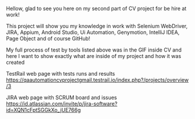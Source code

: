 Hellow, glad to see you here on my second part of CV project for be hire at work!

This project will show you my knowledge in work with Selenium WebDriver, JIRA, Appium, Android Studio, Ui Automation, Genymotion, IntelliJ IDEA, Page Object and of course GitHub!

My full process of test by tools listed above was in the GIF inside CV and here I want to show exactly what are inside of my project and how it was created

TestRail web page with tests runs and results https://qaautomationcvprojectgmail.testrail.io/index.php?/projects/overview/3

JIRA web page with SCRUM board and issues https://id.atlassian.com/invite/p/jira-software?id=XQN1cFptSGGkXo_jUE766g
